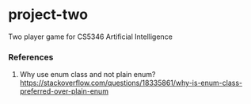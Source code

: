 # project-two
Two player game for CS5346 Artificial Intelligence


### References

1. Why use enum class and not plain enum?     
https://stackoverflow.com/questions/18335861/why-is-enum-class-preferred-over-plain-enum
